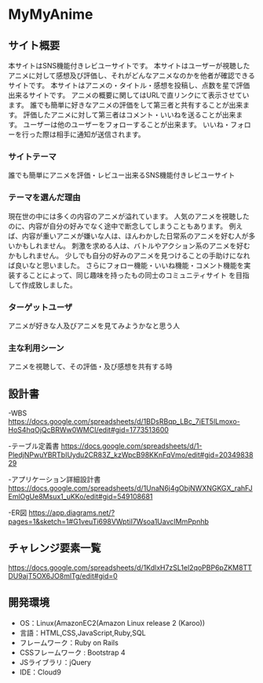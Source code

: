 # MyMyAnime

## サイト概要
本サイトはSNS機能付きレビユーサイトです。
本サイトはユーザーが視聴したアニメに対して感想及び評価し、それがどんなアニメなのかを他者が確認できるサイトです。
本サイトはアニメの・タイトル・感想を投稿し、点数を星で評価出来るサイトです。
アニメの概要に関してはURLで直リンクにて表示させています。
誰でも簡単に好きなアニメの評価をして第三者と共有することが出来ます。
評価したアニメに対して第三者はコメント・いいねを送ることが出来ます。
ユーザーは他のユーザーをフォローすることが出来ます。
いいね・フォローを行った際は相手に通知が送信されます。


### サイトテーマ
誰でも簡単にアニメを評価・レビユー出来るSNS機能付きレビユーサイト

### テーマを選んだ理由
現在世の中には多くの内容のアニメが溢れています。
人気のアニメを視聴したのに、内容が自分の好みでなく途中で断念してしまうこともあります。
例えば、内容が重いアニメが嫌いな人は、ほんわかした日常系のアニメを好む人が多いかもしれません。
刺激を求める人は、バトルやアクション系のアニメを好むかもしれません。
少しでも自分の好みのアニメを見つけることの手助けになれば良いなと思いました。
さらにフォロー機能・いいね機能・コメント機能を実装することによって、同じ趣味を持ったもの同士のコミュニティサイト
を目指して作成致しました。


### ターゲットユーザ
アニメが好きな人及びアニメを見てみようかなと思う人

### 主な利用シーン
アニメを視聴して、その評価・及び感想を共有する時</br>


## 設計書
-WBS
https://docs.google.com/spreadsheets/d/1BDsRBqp_LBc_7iET5lLmoxo-HoS4hqOjQcBRWw0WMCI/edit#gid=1773513600

-テーブル定義書
https://docs.google.com/spreadsheets/d/1-PledjNPwuYBRTbIUydu2CR83Z_kzWpcB98KKnFqVmo/edit#gid=2034983829

-アプリケーション詳細設計書
https://docs.google.com/spreadsheets/d/1UnaN6j4gObjNWXNGKGX_rahFJEmlOgUe8Msux1_uKKo/edit#gid=549108681</br>

-ER図
https://app.diagrams.net/?pages=1&sketch=1#G1veuTi698VWptiI7Wsoa1UavcIMmPpnhb

## チャレンジ要素一覧
https://docs.google.com/spreadsheets/d/1KdlxH7zSL1el2qoPBP6pZKM8TTDU9ajT5OX6JO8mlTg/edit#gid=0

## 開発環境
- OS：Linux(AmazonEC2(Amazon Linux release 2 (Karoo))
- 言語：HTML,CSS,JavaScript,Ruby,SQL
- フレームワーク：Ruby on Rails
- CSSフレームワーク : Bootstrap 4
- JSライブラリ：jQuery
- IDE：Cloud9


